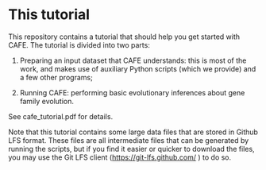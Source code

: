 # This tutorial

This repository contains a tutorial that should help you get started with CAFE. The tutorial is divided into two parts:

1. Preparing an input dataset that CAFE understands: this is most of the
work, and makes use of auxiliary Python scripts (which we provide) and a few
other programs;

2. Running CAFE: performing basic evolutionary inferences about gene family
evolution.

See cafe_tutorial.pdf for details.

Note that this tutorial contains some large data files that are stored in Github LFS format. These files are all 
intermediate files that can be generated by running the scripts, but if you find it easier or quicker to download
the files, you may use the Git LFS client (https://git-lfs.github.com/ ) to do so.
